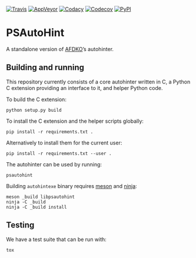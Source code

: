 [![Travis](https://travis-ci.org/adobe-type-tools/psautohint.svg?branch=master)](https://travis-ci.org/adobe-type-tools/psautohint)
[![AppVeyor](https://ci.appveyor.com/api/projects/status/frpwwnql34k70drl?svg=true)](https://ci.appveyor.com/project/adobe-type-tools/psautohint)
[![Codacy](https://api.codacy.com/project/badge/Grade/171cdb2c833f484f8d2d85253123bd39)](https://www.codacy.com/app/adobe-type-tools/psautohint?utm_source=github.com&amp;utm_medium=referral&amp;utm_content=adobe-type-tools/psautohint&amp;utm_campaign=Badge_Grade)
[![Codecov](https://codecov.io/gh/adobe-type-tools/psautohint/branch/master/graph/badge.svg)](https://codecov.io/gh/adobe-type-tools/psautohint)
[![PyPI](https://img.shields.io/pypi/v/psautohint.svg)](https://pypi.org/project/psautohint)

PSAutoHint
==========

A standalone version of [AFDKO](https://github.com/adobe-type-tools/afdko)’s
autohinter.

Building and running
--------------------

This repository currently consists of a core autohinter written in C, a
Python C extension providing an interface to it, and helper Python code.

To build the C extension:

    python setup.py build

To install the C extension and the helper scripts globally:

    pip install -r requirements.txt .

Alternatively to install them for the current user:

    pip install -r requirements.txt --user .

The autohinter can be used by running:

    psautohint

Building `autohintexe` binary requires [meson](http://mesonbuild.com) and
[ninja](https://ninja-build.org/):

    meson _build libpsautohint
    ninja -C _build
    ninja -C _build install

Testing
-------

We have a test suite that can be run with:

    tox
